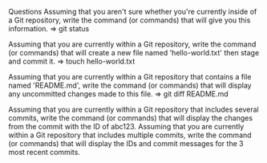 Questions
Assuming that you aren't sure whether you're currently inside of a Git repository, write the command (or commands) that will give you this information.
=> git status

Assuming that you are currently within a Git repository, write the command (or commands) that will create a new file named 'hello-world.txt' then stage and commit it.
=> touch hello-world.txt

Assuming that you are currently within a Git repository that contains a file named 'README.md', write the command (or commands) that will display any uncommitted changes made to this file.
=> git diff README.md

Assuming that you are currently within a Git repository that includes several commits, write the command (or commands) that will display the changes from the commit with the ID of abc123.
Assuming that you are currently within a Git repository that includes multiple commits, write the command (or commands) that will display the IDs and commit messages for the 3 most recent commits.
